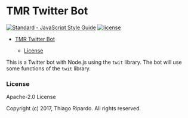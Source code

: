 # TMR Twitter Bot

[![Standard - JavaScript Style Guide](https://img.shields.io/badge/code_style-standard-brightgreen.svg)](http://standardjs.com/) [![license](https://img.shields.io/github/license/mashape/apistatus.svg)](https://opensource.org/licenses/Apache-2.0)

<!-- TOC -->

- [TMR Twitter Bot](#tmr-twitter-bot)
  
  - [License](#license)

<!-- /TOC -->

This is a Twitter bot with Node.js using the `twit` library. The bot will use some functions of the `twit` library.


### License

Apache-2.0 License

Copyright (c) 2017, Thiago Ripardo. All rights reserved.
